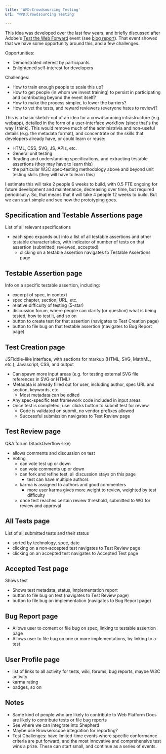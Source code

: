 ```yaml
---
title: 'WPD:Crowdsourcing Testing'
uri: 'WPD:Crowdsourcing Testing'

---
```

This idea was developed over the last few years, and briefly discussed after Adobe's [Test the Web Forward](http://testthewebforward.org/) event (see [blog report](http://blogs.adobe.com/webplatform/2012/06/20/test-the-web-forward-weekend/)). That event showed that we have some opportunity around this, and a few challenges.

Opportunities:

-   Demonstrated interest by participants
-   Enlightened self-interest for developers

Challenges:

-   How to train enough people to scale this up?
-   How to get people (in whom we invest training) to persist in participating and contributing beyond the event itself?
-   How to make the process simpler, to lower the barriers?
-   How to vet the tests, and reward reviewers (everyone hates to review)?

This is a basic sketch-out of an idea for a crowdsourcing infrastructure (e.g. webapp), detailed in the form of a user-interface workflow (since that's the way I think). This would remove much of the administrivia and non-useful details (e.g. the metadata format), and concentrate on the skills that developers already have, or could learn or reuse:

-   HTML, CSS, SVG, JS, APIs, etc.
-   General unit testing
-   Reading and understanding specifications, and extracting testable assertions (they may have to learn this)
-   the particular W3C spec-testing methodology above and beyond unit testing skills (they will have to learn this)

I estimate this will take 2 people 6 weeks to build, with 0.5 FTE ongoing for future development and maintenance, decreasing over time, but required periodically. So, that means that it will take 4 people 12 weeks to build. But we can start simple and see how the prototyping goes.

## Specification and Testable Assertions page

List of all relevant specifications

-   each spec expands out into a list of all testable assertions and other testable characteristics, with indicator of number of tests on that assertion (submitted, reviewed, accepted)
    -   clicking on a testable assertion navigates to Testable Assertions page

## Testable Assertion page

Info on a specific testable assertion, including:

-   excerpt of spec, in context
-   spec chapter, section, URL, etc.
-   relative difficulty of testing (5-star)
-   discussion forum, where people can clarify (or question) what is being tested, how to test it, and so on
-   button to create test for that assertion (navigates to Test Creation page)
-   button to file bug on that testable assertion (navigates to Bug Report page)

## Test Creation page

JSFiddle-like interface, with sections for markup (HTML, SVG, MathML, etc.), Javascript, CSS, and output

-   Can spawn more input areas (e.g. for testing external SVG file references in SVG or HTML)
-   Metadata is already filled out for user, including author, spec URL and section, keywords, etc.
    -   Most metadata can be edited
-   Any spec-specific test framework code included in input areas
-   Once test is completed, user clicks button to submit test for review
    -   Code is validated on submit, no vendor prefixes allowed
    -   Successful submission navigates to Test Review page

## Test Review page

Q&A forum (StackOverflow-like)

-   allows comments and discussion on test
-   Voting
    -   can vote test up or down
    -   can vote comments up or down
    -   can fork and refine test, all discussion stays on this page
        -   test can have multiple authors
    -   karma is assigned to authors and good commenters
        -   more user karma gives more weight to review, weighted by test difficulty
    -   once test reaches certain review threshold, submitted to WG for review and approval

## All Tests page

List of all submitted tests and their status

-   sorted by technology, spec, date
-   clicking on a non-accepted test navigates to Test Review page
-   clicking on an accepted test navigates to Accepted Test page

## Accepted Test page

Shows test

-   Shows test metadata, status, implementation report
-   button to file bug on test (navigates to Test Review page)
-   button to file bug on implementation (navigates to Bug Report page)

## Bug Report page

-   Allows user to coment or file bug on spec, linking to testable assertion page
-   Allows user to file bug on one or more implementations, by linking to a test

## User Profile page

-   list of links to all activity for tests, wiki, forums, bug reports, maybe W3C activity
-   karma rating
-   badges, so on

## Notes

-   Same kind of people who are likely to contribute to Web Platform Docs are likely to contribute tests or file bug reports
-   See where we can integrate into Shepherd
-   Maybe use Browserscope integration for reporting?
-   Test Challenges: have limited-time events where specific conformance criteria are put forward, and the most innovative and comprehensive test wins a prize. These can start small, and continue as a series of events.
